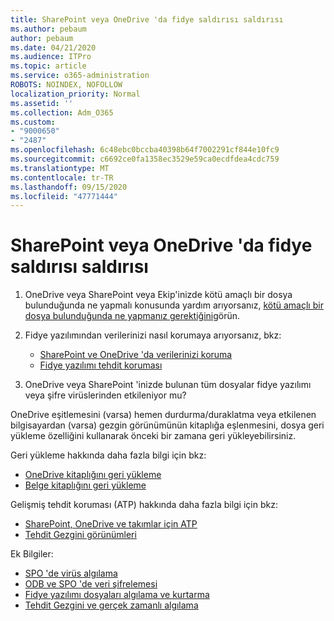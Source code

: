 ```yaml
---
title: SharePoint veya OneDrive 'da fidye saldırısı saldırısı
ms.author: pebaum
author: pebaum
ms.date: 04/21/2020
ms.audience: ITPro
ms.topic: article
ms.service: o365-administration
ROBOTS: NOINDEX, NOFOLLOW
localization_priority: Normal
ms.assetid: ''
ms.collection: Adm_O365
ms.custom:
- "9000650"
- "2487"
ms.openlocfilehash: 6c48ebc0bccba40398b64f7002291cf844e10fc9
ms.sourcegitcommit: c6692ce0fa1358ec3529e59ca0ecdfdea4cdc759
ms.translationtype: MT
ms.contentlocale: tr-TR
ms.lasthandoff: 09/15/2020
ms.locfileid: "47771444"
---
```

# <a name="ransomware-attack-in-sharepoint-or-onedrive"></a>SharePoint veya OneDrive 'da fidye saldırısı saldırısı

1.  OneDrive veya SharePoint veya Ekip'inizde kötü amaçlı bir dosya bulunduğunda ne yapmalı konusunda yardım arıyorsanız, [kötü amaçlı bir dosya bulunduğunda ne yapmanız gerektiğini](https://support.office.com/en-ie/article/what-to-do-when-a-malicious-file-is-found-in-sharepoint-online-onedrive-or-microsoft-teams-01e902ad-a903-4e0f-b093-1e1ac0c37ad2)görün.
2. Fidye yazılımından verilerinizi nasıl korumaya arıyorsanız, bkz:
    - [SharePoint ve OneDrive 'da verilerinizi koruma](https://docs.microsoft.com/sharepoint/safeguarding-your-data) 
    - [Fidye yazılımı tehdit koruması](https://docs.microsoft.com/windows/security/threat-protection/intelligence/ransomware-malware)    

3.  OneDrive veya SharePoint 'inizde bulunan tüm dosyalar fidye yazılımı veya şifre virüslerinden etkileniyor mu? 

OneDrive eşitlemesini (varsa) hemen durdurma/duraklatma veya etkilenen bilgisayardan (varsa) gezgin görünümünün kitaplığa eşlenmesini, dosya geri yükleme özelliğini kullanarak önceki bir zamana geri yükleyebilirsiniz. 

Geri yükleme hakkında daha fazla bilgi için bkz:

- [OneDrive kitaplığını geri yükleme](https://support.office.com/article/restore-your-onedrive-fa231298-759d-41cf-bcd0-25ac53eb8a150)
- [Belge kitaplığını geri yükleme](https://support.office.com/article/restore-a-document-library-317791c3-8bd0-4dfd-8254-3ca90883d39a)

Gelişmiş tehdit koruması (ATP) hakkında daha fazla bilgi için bkz:
- [SharePoint, OneDrive ve takımlar için ATP](https://docs.microsoft.com/microsoft-365/security/office-365-security/atp-for-spo-odb-and-teams)
- [Tehdit Gezgini görünümleri](https://docs.microsoft.com/microsoft-365/security/office-365-security/threat-explorer-views)

Ek Bilgiler:

- [SPO 'de virüs algılama](https://docs.microsoft.com/microsoft-365/security/office-365-security/virus-detection-in-spo)</br>
- [ODB ve SPO 'de veri şifrelemesi](https://docs.microsoft.com/microsoft-365/compliance/data-encryption-in-odb-and-spo)</br>
- [Fidye yazılımı dosyaları algılama ve kurtarma](https://support.office.com/article/Ransomware-detection-and-recovering-your-files-0d90ec50-6bfd-40f4-acc7-b8c12c73637f)</br>
- [Tehdit Gezgini ve gerçek zamanlı algılama](https://docs.microsoft.com/microsoft-365/security/office-365-security/threat-explorer-views)